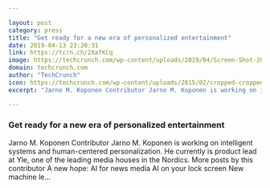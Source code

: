 ```yaml
---

layout: post
category: press
title: "Get ready for a new era of personalized entertainment"
date: 2019-04-13 23:20:31
link: https://tcrn.ch/2XafKCq
image: https://techcrunch.com/wp-content/uploads/2019/04/Screen-Shot-2019-04-13-at-1.06.59-PM.png?w=764
domain: techcrunch.com
author: "TechCrunch"
icon: https://techcrunch.com/wp-content/uploads/2015/02/cropped-cropped-favicon-gradient.png?w=180
excerpt: "Jarno M. Koponen Contributor Jarno M. Koponen is working on intelligent systems and human-centered personalization. He currently is product lead at Yle, one of the leading media houses in the Nordics. More posts by this contributor A new hope: AI for news media AI on your lock screen New machine le…"

---
```


### Get ready for a new era of personalized entertainment

Jarno M. Koponen Contributor Jarno M. Koponen is working on intelligent systems and human-centered personalization. He currently is product lead at Yle, one of the leading media houses in the Nordics. More posts by this contributor A new hope: AI for news media AI on your lock screen New machine le…